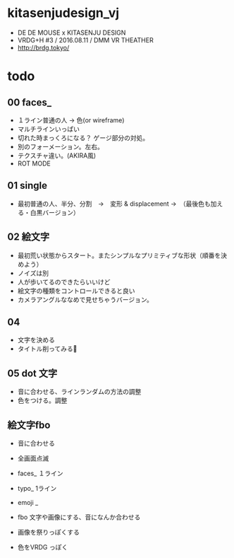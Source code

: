 # kitasenjudesign_vj

* DE DE MOUSE x KITASENJU DESIGN
* VRDG+H #3 / 2016.08.11 / DMM VR THEATHER
* http://brdg.tokyo/

# todo
## 00 faces_
* １ライン普通の人 → 色(or wireframe)
* マルチラインいっぱい
* 切れた時まっくろになる？ ゲージ部分の対処。
* 別のフォーメーション。左右。
* テクスチャ違い。(AKIRA風)
* ROT MODE

## 01 single
* 最初普通の人、半分、分割　→　変形 & displacement →　（最後色も加える・白黒バージョン）

## 02 絵文字
* 最初荒い状態からスタート。またシンプルなプリミティブな形状（順番を決めよう）
* ノイズは別
* 人が歩いてるのできたらいいけど
* 絵文字の種類をコントロールできると良い
* カメラアングルななめで見せちゃうバージョン。

## 04 
* 文字を決める
* タイトル削ってみる


## 05 dot 文字
* 音に合わせる、ラインランダムの方法の調整
* 色をつける。調整

## 絵文字fbo
* 音に合わせる


* 全画面点滅 
* faces_ １ライン
* typo_ 1ライン
* emoji _ 
* fbo 文字や画像にする、音になんか合わせる
* 画像を祭りっぽくする
* 色をVRDG っぽく